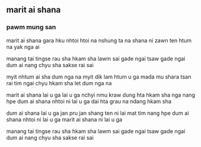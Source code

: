 ## marit ai shana 
### pawm mung san 

marit ai shana gara hku nhtoi htoi na 
nshung ta na shana ni zawn 
ten htum na yak nga ai 

manang tai tingse
rau sha hkam sha lawm sai 
gade ngai tsaw gade ngai dum ai 
nang chyu sha sakse rai sai 

myit nhtum ai sha dum nga na 
myit dik lam htum u ga 
mada mu shara tsan rai tim 
ngai chyu hkam sha let dum nga na 

marit ai shana lai u ga lai u ga
nchyi nmu kraw dung hta hkam sha nga 
nang hpe dum ai shana nhtoi ni lai u ga
dai hta grau na ndang hkam sha 

dum ai shana lai u ga jan pru jan shang ten ni lai mat tim 
nang hpe dum ai shana nhtoi ni lai u ga 
marit ai shana ni lai u ga


manang tai tingse
rau sha hkam sha lawm sai 
gade ngai tsaw gade ngai dum ai 
nang chyu sha sakse rai sai 

